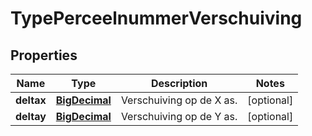 # TypePerceelnummerVerschuiving

## Properties
Name | Type | Description | Notes
------------ | ------------- | ------------- | -------------
**deltax** | [**BigDecimal**](BigDecimal.md) | Verschuiving op de X as. |  [optional]
**deltay** | [**BigDecimal**](BigDecimal.md) | Verschuiving op de Y as. |  [optional]
